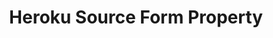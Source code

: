 ---
content-type: "api-form"
form-type: "source"
key: "source-form-properties-heroku-object"

title: "Heroku Source Form Property"
api-type: "heroku_pg"
display-name: "Heroku"

source-type: "database"
docs-name: "heroku"
db-type: "postgres"

description: ""
uses-common-fields: true
---